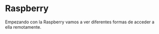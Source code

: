 # Raspberry
Empezando con la Raspberry vamos a ver diferentes formas de acceder a ella remotamente.
